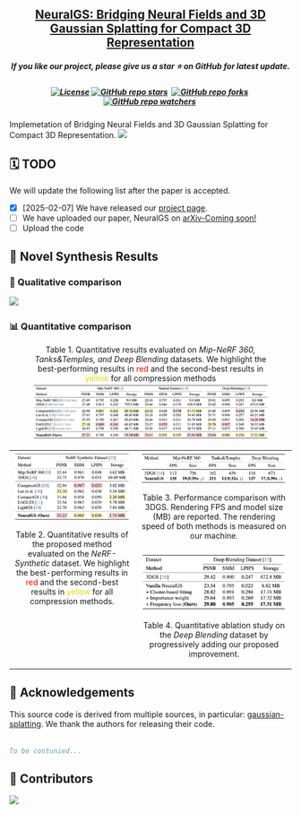<h2 align="center"> 
  <a href="https://github.com/PKU-YuanGroup/NeuralGS"> NeuralGS: Bridging Neural Fields and 3D Gaussian Splatting for Compact 3D Representation</a>
</h2>
<h5 align="center"> 
If you like our project, please give us a star ⭐ on GitHub for latest update.  </h5>
<h5 align="center">

<!-- [![arXiv](https://img.shields.io/badge/Arxiv-2411.20224-b31b1b.svg?logo=arXiv)](https://arxiv.org/) -->
[![License](https://img.shields.io/badge/License-MIT-yellow)](https://github.com/PKU-YuanGroup/NeuralGS/blob/main/LICENSE) 
[![GitHub repo stars](https://img.shields.io/github/stars/PKU-YuanGroup/NeuralGS?style=flat&logo=github&logoColor=whitesmoke&label=Stars)](https://github.com/PKU-YuanGroup/NeuralGS/stargazers)&#160;
[![GitHub repo forks](https://img.shields.io/github/forks/PKU-YuanGroup/NeuralGS?style=flat&logo=github&logoColor=whitesmoke&label=Forks)](https://github.com/PKU-YuanGroup/NeuralGS/network)&#160;
[![GitHub repo watchers](https://img.shields.io/github/watchers/PKU-YuanGroup/NeuralGS?style=flat&logo=github&logoColor=whitesmoke&label=Watchers)](https://github.com/PKU-YuanGroup/NeuralGS/watchers)&#160;


</h5>Implemetation of Bridging Neural Fields and 3D Gaussian Splatting for Compact 3D Representation.
<img src="docs/static/img/pipeline.png"/>

## 🗓️ TODO
We will update the following list after the paper is accepted.
- [x] [2025-02-07] We have released our [project page](https://pku-yuangroup.github.io/NeuralGS).
- [ ] We have uploaded our paper, NeuralGS on [arXiv-Coming soon!]()
- [ ] Upload the code

## 🍭 Novel Synthesis Results
### 🌅 Qualitative comparison
<img src="docs/static/img/vis_comprison.png"/>

### 📊 Quantitative comparison


<div class="is-centered">
    <figure style="text-align: center;">
        <figcaption style="text-align: center; margin-top: 0.5rem;"> Table 1. Quantitative results evaluated on <em>Mip-NeRF 360, Tanks&Temples, and Deep Blending</em> datasets. We highlight the best-performing results in <span style="color: red;">red</span> and the second-best results in <span style="color: #e9d600;">yellow</span> for all compression methods </figcaption>
        <img src="docs/static/img/tables/table1.png" alt="Compression Pipeline" style="display: inline-block;">
    </figure>
</div>
<!-- <img src="docs/static/img/tables/table1.png"/> -->
<!-- <img src="docs/static/img/tables/table2.png"/>
<img src="docs/static/img/tables/table3.png"/>
<img src="docs/static/img/tables/table4.png"/> -->
<table>
  <tr>
    <td style="width: 45%; vertical-align: top; padding-right: 10px;">
      <img src="docs/static/img/tables/table2.png" alt="Table 2" style="width: 100%; display: block; margin-bottom: 10px;">
      <p style="text-align: center;">Table 2. Quantitative results of the proposed method evaluated on the <em>NeRF-Synthetic</em> dataset. We highlight the best-performing results in <span style="color: red;">red</span> and the second-best results in <span style="color: #e9d600;">yellow</span> for all compression methods.</p>
    </td>
    <td style="width: 55%; vertical-align: top;">
      <div style="margin-bottom: 20px;">
        <img src="docs/static/img/tables/table3.png" alt="Table 3" style="width: 100%; display: block; margin-bottom: 5px;">
        <p style="text-align: center;">Table 3. Performance comparison with 3DGS. Rendering FPS and model size (MB) are reported. The rendering speed of both methods is measured on our machine.</p>
      </div>
      <div>
        <img src="docs/static/img/tables/table4.png" alt="Table 4" style="width: 100%; display: block; margin-bottom: 5px;">
        <p style="text-align: center;">Table 4. Quantitative ablation study on the <em>Deep Blending</em> dataset by progressively adding our proposed improvement.</p>
      </div>
    </td>
  </tr>
</table>

<!-- <h2>
  <img src="assets/acknowledgement.svg" alt="Lego Icon" style="height:24px; width:24px; vertical-align:middle; margin-right:10px;">
  Acknowledgements
</h2> -->
## 🙏 Acknowledgements

This source code is derived from multiple sources, in particular: 
[gaussian-splatting](https://github.com/graphdeco-inria/gaussian-splatting/tree/main). We thank the authors for releasing their code.

```bibtex

To be contunied...

```

## 🤝 Contributors

<a href="https://github.com/PKU-YuanGroup/NeuralGS/graphs/contributors">
  <img src="https://contrib.rocks/image?repo=PKU-YuanGroup/NeuralGS" />
</a>
